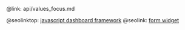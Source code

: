 @link: api/values_focus.md

@seolinktop: [javascript dashboard framework](https://webix.com)
@seolink: [form widget](https://webix.com/widget/form/)